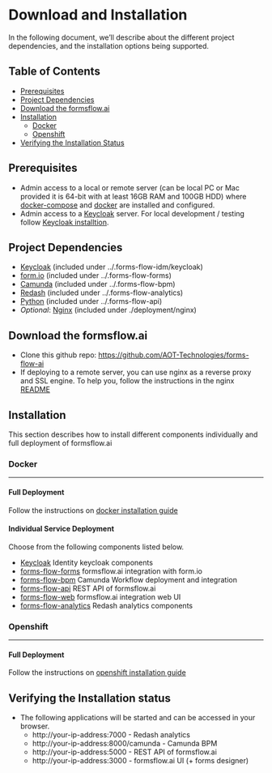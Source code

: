 # Download and Installation
In the following document, we’ll describe about the different project dependencies, and the installation options being supported.

## Table of Contents
* [Prerequisites](#prerequisites)
* [Project Dependencies](#project-dependencies)
* [Download the formsflow.ai](#download-the-formsflowai)
* [Installation](#installation)
  * [Docker](#docker)
  * [Openshift](#openshift)
* [Verifying the Installation Status](#verifying-the-installation-status)


## Prerequisites

* Admin access to a local or remote server (can be local PC or Mac provided it is 64-bit with at least 16GB RAM and 100GB HDD) where [docker-compose](https://docker.com) and [docker](https://docker.com) are installed and configured. 
* Admin access to a [Keycloak](https://www.keycloak.org/) server. For local development / testing follow [Keycloak installtion](../forms-flow-idm/keycloak).


## Project Dependencies

- [Keycloak](https://www.keycloak.org/) (included under ../.forms-flow-idm/keycloak)
- [form.io](https://www.form.io/opensource) (included under ../.forms-flow-forms)
- [Camunda](https://camunda.com/) (included under ../.forms-flow-bpm)
- [Redash](https://redash.io) (included under ../.forms-flow-analytics)
- [Python](https://www.python.org/) (included under ../.forms-flow-api)
- *Optional*: [Nginx](https://www.nginx.com) (included under ./deployment/nginx) 

## Download the formsflow.ai

* Clone this github repo:  https://github.com/AOT-Technologies/forms-flow-ai
* If deploying to a remote server, you can use nginx as a reverse proxy and SSL engine. To help you, follow the instructions in the nginx [README](./nginx/README.md)

## Installation

This section describes how to install different components individually and full deployment of formsflow.ai

### Docker
------------------
#### Full Deployment

 Follow the instructions on [docker installation guide](./docker)
 
#### Individual Service Deployment

Choose from the following components listed below.
 * [Keycloak](../forms-flow-idm/keycloak) Identity keycloak components
 * [forms-flow-forms](../forms-flow-forms) formsflow.ai integration with form.io
 * [forms-flow-bpm](../forms-flow-bpm) Camunda Workflow deployment and integration
 * [forms-flow-api](../forms-flow-api) REST API of formsflow.ai
 * [forms-flow-web](../forms-flow-web) formsflow.ai integration web UI
 * [forms-flow-analytics](../forms-flow-analytics) Redash analytics components
 
### Openshift
------------------
#### Full Deployment
 Follow the instructions on [openshift installation guide](./openshift)
 
## Verifying the Installation status
* The following applications will be started and can be accessed in your browser.
   * http://your-ip-address:7000 - Redash analytics
   * http://your-ip-address:8000/camunda - Camunda BPM
   * http://your-ip-address:5000 - REST API of formsflow.ai
   * http://your-ip-address:3000 - formsflow.ai UI (+ forms designer) 
                  
